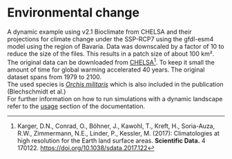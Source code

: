 # Environmental change

A dynamic example using v2.1 Bioclimate from CHELSA and their projections for climate change under the SSP-RCP7 using the gfdl-esm4 model using the region of Bavaria. Data was downscaled by a factor of 10 to reduce the size of the files. This results in a patch size of about 100 km². The original data can be downloaded from [CHELSA](http://chelsa-climate.org/downloads/)[^1]. To keep it small the amount of time for global warming accelerated 40 years. The original dataset spans from 1979 to 2100.  
The used species is [*Orchis militaris*](https://en.wikipedia.org/wiki/Orchis_militaris) which is also included in the publication (Blechschmidt et al.)  
For further information on how to run simulations with a dynamic landscape refer to the [usage](https://janablechschmidt.github.io/MetaRange.jl/dev/usage/) section of the documentation.  

[^1]: Karger, D.N., Conrad, O., Böhner, J., Kawohl, T., Kreft, H., Soria-Auza, R.W., Zimmermann, N.E., Linder, P., Kessler, M. (2017): Climatologies at high resolution for the Earth land surface areas. **Scientific Data.** 4 170122. <https://doi.org/10.1038/sdata.2017.122>  
